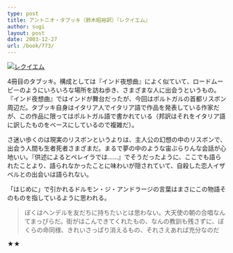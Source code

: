 ```yaml
---
type: post
title: アントニオ・タブッキ（鈴木昭裕訳）『レクイエム』
author: sugi
layout: post
date: 2003-12-27
url: /book/773/
---
```

<a href="http://www.amazon.co.jp/exec/obidos/ASIN/4560071306/chezsugi-22/ref=nosim/" onclick="_gaq.push(['_trackEvent', 'outbound-article', 'http://www.amazon.co.jp/exec/obidos/ASIN/4560071306/chezsugi-22/ref=nosim/', '']);" name="amazletlink" target="_blank"><img src="http://i1.wp.com/ec2.images-amazon.com/images/I/41KQ1YJKK5L.SL160.jpg?w=660" alt="レクイエム" class="alignleft" data-recalc-dims="1" /></a>

4冊目のタブッキ。構成としては『インド夜想曲』によく似ていて、ロードムービーのようにいろいろな場所を訪ね歩き、さまざまな人に出会うというもの。『インド夜想曲』ではインドが舞台だったが、今回はポルトガルの首都リスボン周辺だ。タブッキ自身はイタリア人でイタリア語で作品を発表している作家だが、この作品に限ってはポルトガル語で書かれている（邦訳はそれをイタリア語に訳したものをベースにしているので複雑だ）。

さ迷い歩くのは現実のリスボンというよりは、主人公の幻想の中のリスボンで、出会う人間も生者死者さまざまだ。まるで夢の中のような宙ぶらりんな会話が心地いい。『供述によるとペレイラでは......』でそうだったように、ここでも語られたことより、語られなかったことに味わいが隠されていて、自殺した恋人イザベルとの出会いは語られない。

「はじめに」で引かれるドルモン・ジ・アンドラージの言葉はまさにこの物語そのものを指しているように思われる。

> ぼくはヘンデルを友だちに持ちたいとは思わない。大天使の朝の合唱なんてまっぴらだ。街がはこんできてくれたもの、なんの教訓も残さずに、ぼくらの命同様、きれいさっぱり消えるもの、それさえあれば充分なのだ

★★

